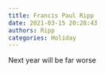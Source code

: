 ```yaml
---
title: Francis Paul Ripp
date: 2021-03-15 20:28:43
authors: Ripp
categories: Holiday
---
```


 Next year will be far worse